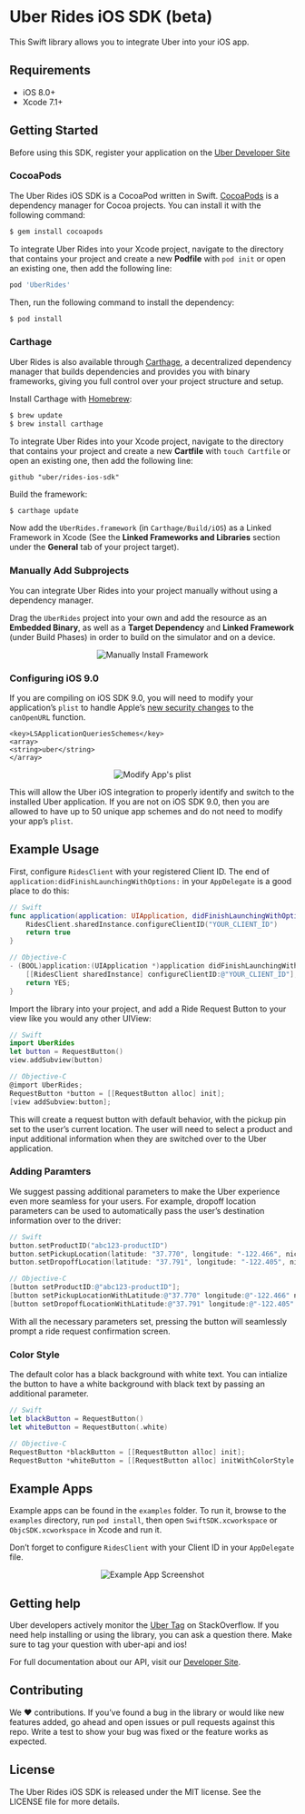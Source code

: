 # Uber Rides iOS SDK (beta)

This Swift library allows you to integrate Uber into your iOS app.

## Requirements

- iOS 8.0+
- Xcode 7.1+

## Getting Started

Before using this SDK, register your application on the [Uber Developer Site](https://developer.uber.com/)

### CocoaPods

The Uber Rides iOS SDK is a CocoaPod written in Swift. [CocoaPods](http://cocoapods.org) is a dependency manager for Cocoa projects. You can install it with the following command:

```bash
$ gem install cocoapods
```

To integrate Uber Rides into your Xcode project, navigate to the directory that contains your project and create a new **Podfile** with `pod init` or open an existing one, then add the following line:

```ruby
pod 'UberRides'
```

Then, run the following command to install the dependency:

```bash
$ pod install
```

### Carthage

Uber Rides is also available through [Carthage](https://github.com/Carthage/Carthage), a decentralized dependency manager that builds dependencies and provides you with binary frameworks, giving you full control over your project structure and setup.

Install Carthage with [Homebrew](http://brew.sh/):

```bash
$ brew update
$ brew install carthage
```

To integrate Uber Rides into your Xcode project, navigate to the directory that contains your project and create a new **Cartfile** with `touch Cartfile` or open an existing one, then add the following line:

```ogdl
github "uber/rides-ios-sdk"
```

Build the framework:

```bash
$ carthage update
```

Now add the `UberRides.framework` (in `Carthage/Build/iOS`) as a Linked Framework in Xcode (See the **Linked Frameworks and Libraries** section under the **General** tab of your project target).

### Manually Add Subprojects

You can integrate Uber Rides into your project manually without using a dependency manager.

Drag the `UberRides` project into your own and add the resource as an **Embedded Binary**, as well as a **Target Dependency** and **Linked Framework** (under Build Phases) in order to build on the simulator and on a device.

<p align="center">
  <img src="https://github.com/uber/rides-ios-sdk/blob/master/img/manual_install.png?raw=true" alt="Manually Install Framework"/>
</p>

### Configuring iOS 9.0

If you are compiling on iOS SDK 9.0, you will need to modify your application’s `plist` to handle Apple’s [new security changes](https://developer.apple.com/videos/wwdc/2015/?id=703) to the `canOpenURL` function.

```
<key>LSApplicationQueriesSchemes</key>
<array>                                           
<string>uber</string>
</array>
```

<p align="center">
  <img src="https://github.com/uber/rides-ios-sdk/blob/master/img/modify_plist.png?raw=true" alt="Modify App's plist"/>
</p>

This will allow the Uber iOS integration to properly identify and switch to the installed Uber application. If you are not on iOS SDK 9.0, then you are allowed to have up to 50 unique app schemes and do not need to modify your app’s `plist`.

## Example Usage

First, configure `RidesClient` with your registered Client ID. The end of `application:didFinishLaunchingWithOptions:` in your `AppDelegate` is a good place to do this:

```swift
// Swift
func application(application: UIApplication, didFinishLaunchingWithOptions launchOptions: [NSObject: AnyObject]?) -> Bool {
    RidesClient.sharedInstance.configureClientID("YOUR_CLIENT_ID")
    return true
}
```

```objective-c
// Objective-C
- (BOOL)application:(UIApplication *)application didFinishLaunchingWithOptions:(NSDictionary *)launchOptions {
    [[RidesClient sharedInstance] configureClientID:@"YOUR_CLIENT_ID"];
    return YES;
}
```

Import the library into your project, and add a Ride Request Button to your view like you would any other UIView:

```swift
// Swift
import UberRides
let button = RequestButton()
view.addSubview(button)
```

```objective-c
// Objective-C
@import UberRides;
RequestButton *button = [[RequestButton alloc] init];
[view addSubview:button];
```

This will create a request button with default behavior, with the pickup pin set to the user’s current location. The user will need to select a product and input additional information when they are switched over to the Uber application.

### Adding Paramters

We suggest passing additional parameters to make the Uber experience even more seamless for your users. For example, dropoff location parameters can be used to automatically pass the user’s destination information over to the driver:

```swift
// Swift
button.setProductID("abc123-productID")
button.setPickupLocation(latitude: "37.770", longitude: "-122.466", nickname: "California Academy of Sciences")
button.setDropoffLocation(latitude: "37.791", longitude: "-122.405", nickname: "Pier 39")
```

```objective-c
// Objective-C
[button setProductID:@"abc123-productID"];
[button setPickupLocationWithLatitude:@"37.770" longitude:@"-122.466" nickname:@"California Academy of Sciences" address:nil];
[button setDropoffLocationWithLatitude:@"37.791" longitude:@"-122.405" nickname:@"Pier 39" address:nil];
```

With all the necessary parameters set, pressing the button will seamlessly prompt a ride request confirmation screen.

### Color Style

The default color has a black background with white text. You can intialize the button to have a white background with black text by passing an additional parameter.

```swift
// Swift
let blackButton = RequestButton()
let whiteButton = RequestButton(.white)
```

```objective-c
// Objective-C
RequestButton *blackButton = [[RequestButton alloc] init];
RequestButton *whiteButton = [[RequestButton alloc] initWithColorStyle:RequestButtonColorStyleWhite];
```

## Example Apps

Example apps can be found in the `examples` folder. To run it, browse to the `examples` directory, run `pod install`, then open `SwiftSDK.xcworkspace` or `ObjcSDK.xcworkspace` in Xcode and run it.

Don’t forget to configure `RidesClient` with your Client ID in your `AppDelegate` file.

<p align="center">
  <img src="https://github.com/uber/rides-ios-sdk/blob/master/img/example_app.png?raw=true" alt="Example App Screenshot"/>
</p>

## Getting help

Uber developers actively monitor the [Uber Tag](http://stackoverflow.com/questions/tagged/uber-api) on StackOverflow. If you need help installing or using the library, you can ask a question there. Make sure to tag your question with uber-api and ios!

For full documentation about our API, visit our [Developer Site](https://developer.uber.com/).

## Contributing

We :heart: contributions. If you’ve found a bug in the library or would like new features added, go ahead and open issues or pull requests against this repo. Write a test to show your bug was fixed or the feature works as expected.

## License

The Uber Rides iOS SDK is released under the MIT license. See the LICENSE file for more details.
